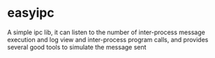 # easyipc
A simple ipc lib, it can listen to the number of inter-process message execution and log view and inter-process program calls, and provides several good tools to simulate the message sent
